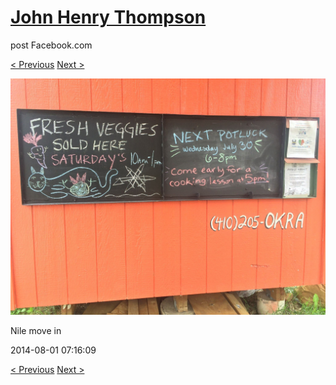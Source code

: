 # [John Henry Thompson](../README.md)
post Facebook.com

[< Previous](2014-08-01-12.md) [Next >](2014-08-01-14.md)

[![](../media/2014-08-01/Nile-move-in-12.jpg)](../README.md)

Nile move in

2014-08-01 07:16:09

[< Previous](2014-08-01-12.md) [Next >](2014-08-01-14.md)